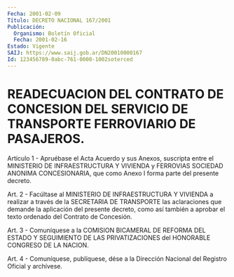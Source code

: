 ```yaml
---
Fecha: 2001-02-09
Título: DECRETO NACIONAL 167/2001
Publicación:
  Organismo: Boletín Oficial
  Fecha: 2001-02-16
Estado: Vigente
SAIJ: https://www.saij.gob.ar/DN20010000167
Id: 123456789-0abc-761-0000-1002soterced
---
```

# READECUACION DEL CONTRATO DE CONCESION DEL SERVICIO DE TRANSPORTE FERROVIARIO DE PASAJEROS.

<a id="1"></a>
Articulo 1 - Apruébase el Acta Acuerdo y sus Anexos, suscripta entre el MINISTERIO DE INFRAESTRUCTURA Y VIVIENDA  y  FERROVIAS  SOCIEDAD ANONIMA  CONCESIONARIA,  que  como Anexo I forma parte del presente decreto.

<a id="2"></a>
Art. 2 - Facúltase al MINISTERIO  DE  INFRAESTRUCTURA  Y  VIVIENDA a realizar  a  través de la SECRETARIA DE TRANSPORTE las aclaraciones que demande la  aplicación del presente decreto, como así también a aprobar el texto ordenado del Contrato de Concesión.

<a id="3"></a>
Art. 3 - Comuníquese a la COMISION BICAMERAL DE REFORMA DEL ESTADO Y SEGUIMIENTO DE LAS  PRIVATIZACIONES  del  HONORABLE  CONGRESO DE LA NACION.

<a id="4"></a>
Art. 4 - Comuníquese, publíquese, dése a la Dirección Nacional del Registro Oficial y archívese.